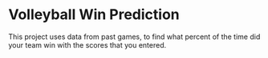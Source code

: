 # Volleyball Win Prediction
This project uses data from past games, to find what percent of the time did your team win with the scores that you entered.
